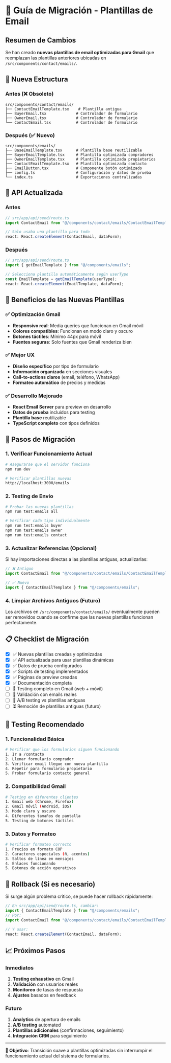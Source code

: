 # 🔄 Guía de Migración - Plantillas de Email

## Resumen de Cambios

Se han creado **nuevas plantillas de email optimizadas para Gmail** que reemplazan las plantillas anteriores ubicadas en `/src/components/contact/emails/`.

## 📂 Nueva Estructura

### Antes (❌ Obsoleto)

```
src/components/contact/emails/
├── ContactEmailTemplate.tsx    # Plantilla antigua
├── BuyerEmail.tsx             # Controlador de formulario
├── OwnerEmail.tsx             # Controlador de formulario
└── ContactEmail.tsx           # Controlador de formulario
```

### Después (✅ Nuevo)

```
src/components/emails/
├── BaseEmailTemplate.tsx      # Plantilla base reutilizable
├── BuyerEmailTemplate.tsx     # Plantilla optimizada compradores
├── OwnerEmailTemplate.tsx     # Plantilla optimizada propietarios
├── ContactEmailTemplate.tsx   # Plantilla optimizada contacto
├── EmailButton.tsx            # Componente botón optimizado
├── config.ts                  # Configuración y datos de prueba
└── index.ts                   # Exportaciones centralizadas
```

## 🚀 API Actualizada

### Antes

```typescript
// src/app/api/send/route.ts
import ContactEmail from "@/components/contact/emails/ContactEmailTemplate";

// Solo usaba una plantilla para todo
react: React.createElement(ContactEmail, dataForm);
```

### Después

```typescript
// src/app/api/send/route.ts
import { getEmailTemplate } from "@/components/emails";

// Selecciona plantilla automáticamente según userType
const EmailTemplate = getEmailTemplate(userType);
react: React.createElement(EmailTemplate, dataForm);
```

## 🎯 Beneficios de las Nuevas Plantillas

### ✅ Optimización Gmail

- **Responsivo real**: Media queries que funcionan en Gmail móvil
- **Colores compatibles**: Funcionan en modo claro y oscuro
- **Botones táctiles**: Mínimo 44px para móvil
- **Fuentes seguras**: Solo fuentes que Gmail renderiza bien

### ✅ Mejor UX

- **Diseño específico** por tipo de formulario
- **Información organizada** en secciones visuales
- **Call-to-actions claros** (email, teléfono, WhatsApp)
- **Formateo automático** de precios y medidas

### ✅ Desarrollo Mejorado

- **React Email Server** para preview en desarrollo
- **Datos de prueba** incluidos para testing
- **Plantilla base** reutilizable
- **TypeScript completo** con tipos definidos

## 🔧 Pasos de Migración

### 1. Verificar Funcionamiento Actual

```bash
# Asegurarse que el servidor funciona
npm run dev

# Verificar plantillas nuevas
http://localhost:3000/emails
```

### 2. Testing de Envío

```bash
# Probar las nuevas plantillas
npm run test:emails all

# Verificar cada tipo individualmente
npm run test:emails buyer
npm run test:emails owner
npm run test:emails contact
```

### 3. Actualizar Referencias (Opcional)

Si hay importaciones directas a las plantillas antiguas, actualizarlas:

```typescript
// ❌ Antiguo
import ContactEmail from "@/components/contact/emails/ContactEmailTemplate";

// ✅ Nuevo
import { ContactEmailTemplate } from "@/components/emails";
```

### 4. Limpiar Archivos Antiguos (Futuro)

Los archivos en `/src/components/contact/emails/` eventualmente pueden ser removidos cuando se confirme que las nuevas plantillas funcionan perfectamente.

## 📋 Checklist de Migración

- [x] ✅ Nuevas plantillas creadas y optimizadas
- [x] ✅ API actualizada para usar plantillas dinámicas
- [x] ✅ Datos de prueba configurados
- [x] ✅ Scripts de testing implementados
- [x] ✅ Páginas de preview creadas
- [x] ✅ Documentación completa
- [ ] 🔄 Testing completo en Gmail (web + móvil)
- [ ] 🔄 Validación con emails reales
- [ ] 🔄 A/B testing vs plantillas antiguas
- [ ] ⏳ Remoción de plantillas antiguas (futuro)

## 🧪 Testing Recomendado

### 1. Funcionalidad Básica

```bash
# Verificar que los formularios siguen funcionando
1. Ir a /contacto
2. Llenar formulario comprador
3. Verificar email llegue con nueva plantilla
4. Repetir para formulario propietario
5. Probar formulario contacto general
```

### 2. Compatibilidad Gmail

```bash
# Testing en diferentes clientes
1. Gmail web (Chrome, Firefox)
2. Gmail móvil (Android, iOS)
3. Modo claro y oscuro
4. Diferentes tamaños de pantalla
5. Testing de botones táctiles
```

### 3. Datos y Formateo

```bash
# Verificar formateo correcto
1. Precios en formato COP
2. Caracteres especiales (ñ, acentos)
3. Saltos de línea en mensajes
4. Enlaces funcionando
5. Botones de acción operativos
```

## 🚨 Rollback (Si es necesario)

Si surge algún problema crítico, se puede hacer rollback rápidamente:

```typescript
// En src/app/api/send/route.ts, cambiar:
import { ContactEmailTemplate } from "@/components/emails";
// Por:
import ContactEmail from "@/components/contact/emails/ContactEmailTemplate";

// Y usar:
react: React.createElement(ContactEmail, dataForm);
```

## 📈 Próximos Pasos

### Inmediatos

1. **Testing exhaustivo** en Gmail
2. **Validación** con usuarios reales
3. **Monitoreo** de tasas de respuesta
4. **Ajustes** basados en feedback

### Futuro

1. **Analytics** de apertura de emails
2. **A/B testing** automated
3. **Plantillas adicionales** (confirmaciones, seguimiento)
4. **Integración CRM** para seguimiento

---

**🎯 Objetivo**: Transición suave a plantillas optimizadas sin interrumpir el funcionamiento actual del sistema de formularios.
